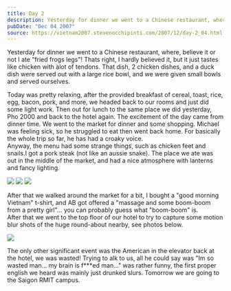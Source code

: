 ```yaml
---
title: Day 2
description: Yesterday for dinner we went to a Chinese restaurant, where, believe it or not I ate "fried frogs legs"! Thats right, I hardly believed it, ...
pubDate: "Dec 04 2007"
source: https://vietnam2007.stevenocchipinti.com/2007/12/day-2_04.html
---
```


Yesterday for dinner we went to a Chinese restaurant, where, believe it or not I ate "fried frogs legs"! Thats right, I hardly believed it, but it just tastes like chicken with alot of tendons. That dish, 2 chicken dishes, and a duck dish were served out with a large rice bowl, and we were given small bowls and served ourselves.

Today was pretty relaxing, after the provided breakfast of cereal, toast, rice, egg, bacon, pork, and more, we headed back to our rooms and just did some light work. Then out for lunch to the same place we did yesterday, Pho 2000 and back to the hotel again. The excitement of the day came from dinner time. We went to the market for dinner and some shopping. Michael was feeling sick, so he struggled to eat then went back home. For basically the whole trip so far, he has had a croaky voice.  
Anyway, the menu had some strange things, such as chicken feet and snails.I got a pork steak (not like an aussie snake). The place we ate was out in the middle of the market, and had a nice atmosphere with lanterns and fancy lighting.

[![](https://3.bp.blogspot.com/_l2YQkMP1pOU/R1VxLc1CfWI/AAAAAAAAACY/npdyemN3dYM/s320/DSCF7183.JPG)](https://3.bp.blogspot.com/_l2YQkMP1pOU/R1VxLc1CfWI/AAAAAAAAACY/npdyemN3dYM/s1600-h/DSCF7183.JPG) [![](https://4.bp.blogspot.com/_l2YQkMP1pOU/R1VxLs1CfXI/AAAAAAAAACg/VUtd_NRGyxY/s320/DSCF7192.JPG)](https://4.bp.blogspot.com/_l2YQkMP1pOU/R1VxLs1CfXI/AAAAAAAAACg/VUtd_NRGyxY/s1600-h/DSCF7192.JPG) [![](https://2.bp.blogspot.com/_l2YQkMP1pOU/R1VxMM1CfYI/AAAAAAAAACo/6z1vxv0UPKc/s320/DSCF7194.JPG)](https://2.bp.blogspot.com/_l2YQkMP1pOU/R1VxMM1CfYI/AAAAAAAAACo/6z1vxv0UPKc/s1600-h/DSCF7194.JPG)

After that we walked around the market for a bit, I bought a "good morning Vietnam" t-shirt, and AB got offered a "massage and some boom-boom from a pretty girl"... you can probably guess what "boom-boom" is.  
After that we went to the top floor of our hotel to try to capture some motion blur shots of the huge round-about nearby, see photos below.

[![](https://4.bp.blogspot.com/_l2YQkMP1pOU/R1VxMs1CfZI/AAAAAAAAACw/cAOlqlOePVo/s320/DSCF7225.JPG)](https://4.bp.blogspot.com/_l2YQkMP1pOU/R1VxMs1CfZI/AAAAAAAAACw/cAOlqlOePVo/s1600-h/DSCF7225.JPG)

The only other significant event was the American in the elevator back at the hotel, we was wasted! Trying to alk to us, all he could say was "Im so wasted man... my brain is f\*\*\*ed man..." was rather funny, the first proper english we heard was mainly just drunked slurs. Tomorrow we are going to the Saigon RMIT campus.
